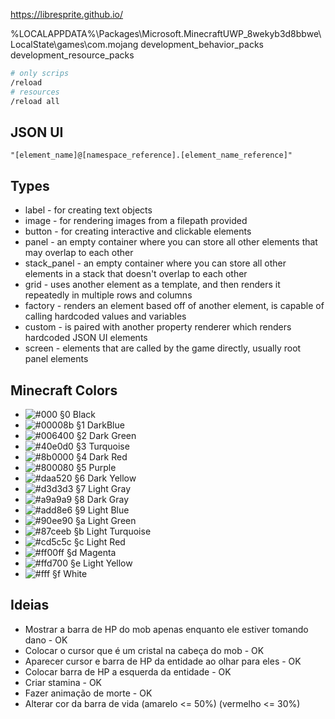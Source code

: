 https://libresprite.github.io/

%LOCALAPPDATA%\Packages\Microsoft.MinecraftUWP_8wekyb3d8bbwe\LocalState\games\com.mojang
development_behavior_packs
development_resource_packs

```sh
# only scrips
/reload
# resources
/reload all
```


## JSON UI

```
"[element_name]@[namespace_reference].[element_name_reference]"
```

## Types

- label - for creating text objects
- image - for rendering images from a filepath provided
- button - for creating interactive and clickable elements
- panel - an empty container where you can store all other elements that may overlap to each other
- stack_panel - an empty container where you can store all other elements in a stack that doesn't overlap to each other
- grid - uses another element as a template, and then renders it repeatedly in multiple rows and columns
- factory - renders an element based off of another element, is capable of calling hardcoded values and variables
- custom - is paired with another property renderer which renders hardcoded JSON UI elements
- screen - elements that are called by the game directly, usually root panel elements

## Minecraft Colors

- ![#000](https://placehold.co/15x15/black/black.png) §0 Black
- ![#00008b](https://placehold.co/15x15/darkblue/darkblue.png) §1 DarkBlue
- ![#006400](https://placehold.co/15x15/darkgreen/darkgreen.png) §2 Dark Green
- ![#40e0d0](https://placehold.co/15x15/turquoise/turquoise.png) §3 Turquoise
- ![#8b0000](https://placehold.co/15x15/darkred/darkred.png) §4 Dark Red
- ![#800080](https://placehold.co/15x15/purple/purple.png) §5 Purple
- ![#daa520](https://placehold.co/15x15/goldenrod/goldenrod.png) §6 Dark Yellow
- ![#d3d3d3](https://placehold.co/15x15/lightgray/lightgray.png) §7 Light Gray
- ![#a9a9a9](https://placehold.co/15x15/darkgray/darkgray.png) §8 Dark Gray
- ![#add8e6](https://placehold.co/15x15/dodgerblue/dodgerblue.png) §9 Light Blue
- ![#90ee90](https://placehold.co/15x15/lightgreen/lightgreen.png) §a Light Green
- ![#87ceeb](https://placehold.co/15x15/skyblue/skyblue.png) §b Light Turquoise
- ![#cd5c5c](https://placehold.co/15x15/cd5c5c/cd5c5c.png) §c Light Red
- ![#ff00ff](https://placehold.co/15x15/magenta/magenta.png) §d Magenta
- ![#ffd700](https://placehold.co/15x15/gold/gold.png) §e Light Yellow
- ![#fff](https://placehold.co/15x15/white/white.png) §f White


## Ideias

- Mostrar a barra de HP do mob apenas enquanto ele estiver tomando dano - OK
- Colocar o cursor que é um cristal na cabeça do mob - OK
- Aparecer cursor e barra de HP da entidade ao olhar para eles - OK
- Colocar barra de HP a esquerda da entidade - OK
- Criar stamina - OK
- Fazer animação de morte - OK
- Alterar cor da barra de vida (amarelo <= 50%) (vermelho <= 30%)